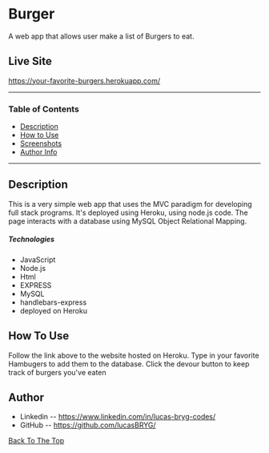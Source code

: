 # Burger
A web app that allows user make a list of Burgers to eat.


## Live Site

https://your-favorite-burgers.herokuapp.com/


---

### Table of Contents

- [Description](#description)
- [How to Use](#how-to-use)
- [Screenshots](#screenshots)
- [Author Info](#author-info)

---

## Description

This is a very simple web app that uses the MVC paradigm for developing full stack programs. It's deployed using Heroku, using node.js code. The page interacts with a database using MySQL Object Relational Mapping.

##### Technologies

- JavaScript
- Node.js
- Html
- EXPRESS
- MySQL
- handlebars-express
- deployed on Heroku


## How To Use

Follow the link above to the website hosted on Heroku. Type in your favorite Hambugers to add them to the database. Click the devour button to keep track of burgers you've eaten





## Author

- Linkedin -- https://www.linkedin.com/in/lucas-bryg-codes/
- GitHub -- https://github.com/lucasBRYG/

[Back To The Top](#Burger)